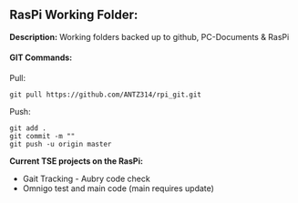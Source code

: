 
## RasPi Working Folder:

**Description:**
Working folders backed up to github, PC-Documents & RasPi

#### GIT Commands:
Pull:

	git pull https://github.com/ANTZ314/rpi_git.git

Push:

	git add .
	git commit -m ""
	git push -u origin master


**Current TSE projects on the RasPi:**

* Gait Tracking - Aubry code check
* Omnigo test and main code (main requires update)

